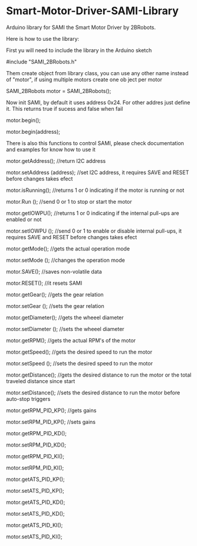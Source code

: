 # Smart-Motor-Driver-SAMI-Library
Arduino library for SAMI the Smart Motor Driver by 2BRobots.

Here is how to use the library: 

First yu will need to include the library in the Arduino sketch

#include "SAMI_2BRobots.h"

Them create object from library class, you can use any other name instead of "motor", if using multiple motors create one ob ject per motor

SAMI_2BRobots motor = SAMI_2BRobots();

Now init SAMI, by default it uses address 0x24. For other addres just define it. This returns true if sucess and false when fail

motor.begin();

motor.begin(address);

There is also this functions to control SAMI, please check documentation and examples for know how to use it

motor.getAddress(); //return I2C address

motor.setAddress (address); //set I2C address, it requires SAVE and RESET before changes takes efect

motor.isRunning(); //returns 1 or 0 indicating if the motor is running or not

motor.Run (); //send 0 or 1 to stop or start the motor 

motor.getIOWPU(); //returns 1 or 0 indicating if the internal pull-ups are enabled or not

motor.setIOWPU (); //send 0 or 1 to enable or disable internal pull-ups, it requires SAVE and RESET before changes takes efect

motor.getMode(); //gets the actual operation mode

motor.setMode (); //changes the operation mode

motor.SAVE(); //saves non-volatile data

motor.RESET(); //it resets SAMI

motor.getGear(); //gets the gear relation

motor.setGear (); //sets the gear relation

motor.getDiameter(); //gets the wheeel diameter

motor.setDiameter (); //sets the wheeel diameter

motor.getRPM(); //gets the actual RPM's of the motor

motor.getSpeed(); //gets the desired speed to run the motor

motor.setSpeed (); //sets the desired speed to run the motor

motor.getDistance(); //gets the desired distance to run the motor or the total traveled distance since start

motor.setDistance();  //sets the desired distance to run the motor before auto-stop triggers 

motor.getRPM_PID_KP(); //gets gains

motor.setRPM_PID_KP(); //sets gains 

motor.getRPM_PID_KD();

motor.setRPM_PID_KD(); 

motor.getRPM_PID_KI();

motor.setRPM_PID_KI(); 

motor.getATS_PID_KP();

motor.setATS_PID_KP();

motor.getATS_PID_KD();

motor.setATS_PID_KD();

motor.getATS_PID_KI();

motor.setATS_PID_KI(); 
